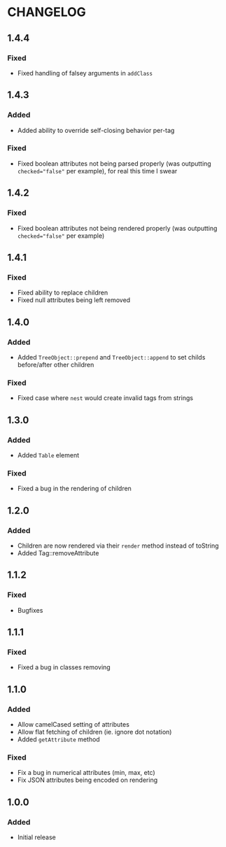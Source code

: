 # CHANGELOG

## 1.4.4

### Fixed

- Fixed handling of falsey arguments in `addClass`

## 1.4.3

### Added

- Added ability to override self-closing behavior per-tag

### Fixed

- Fixed boolean attributes not being parsed properly (was outputting `checked="false"` per example), for real this time I swear

## 1.4.2

### Fixed

- Fixed boolean attributes not being rendered properly (was outputting `checked="false"` per example)

## 1.4.1

### Fixed

- Fixed ability to replace children
- Fixed null attributes being left removed

## 1.4.0

### Added

- Added `TreeObject::prepend` and `TreeObject::append` to set childs before/after other children

### Fixed

- Fixed case where `nest` would create invalid tags from strings

## 1.3.0

### Added

- Added `Table` element

### Fixed

- Fixed a bug in the rendering of children

## 1.2.0

### Added

- Children are now rendered via their `render` method instead of toString
- Added Tag::removeAttribute

## 1.1.2

### Fixed

- Bugfixes

## 1.1.1

### Fixed

- Fixed a bug in classes removing

## 1.1.0

### Added

- Allow camelCased setting of attributes
- Allow flat fetching of children (ie. ignore dot notation)
- Added `getAttribute` method

### Fixed

- Fix a bug in numerical attributes (min, max, etc)
- Fix JSON attributes being encoded on rendering

## 1.0.0

### Added

- Initial release

